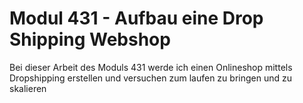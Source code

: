 # Modul 431 - Aufbau eine Drop Shipping Webshop
Bei dieser Arbeit des Moduls 431 werde ich einen Onlineshop mittels Dropshipping erstellen und versuchen zum laufen zu bringen und zu skalieren

